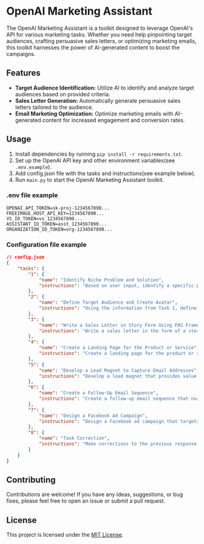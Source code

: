 # OpenAI Marketing Assistant

The OpenAI Marketing Assistant is a toolkit designed to leverage OpenAI's API for various marketing tasks. Whether you need help pinpointing target audiences, crafting persuasive sales letters, or optimizing marketing emails, this toolkit harnesses the power of AI-generated content to boost the campaigns.

## Features

- **Target Audience Identification:** Utilize AI to identify and analyze target audiences based on provided criteria.
- **Sales Letter Generation:** Automatically generate persuasive sales letters tailored to the audience.
- **Email Marketing Optimization:** Optimize marketing emails with AI-generated content for increased engagement and conversion rates.

## Usage

1. Install dependencies by running `pip install -r requirements.txt`.
2. Set up the OpenAI API key and other environment variables(see `.env.example`).
3. Add config.json file with the tasks and instructions(see example below).
4. Run `main.py` to start the OpenAI Marketing Assistant toolkit.

### .env file example

```env
OPENAI_API_TOKEN=sk-proj-1234567890...
FREEIMAGE_HOST_API_KEY=1234567890...
VS_ID_TOKEN=vs_1234567890...
ASSISTANT_ID_TOKEN=asst_1234567890...
ORGANIZATION_ID_TOKEN=org-1234567890...
```

### Configuration file example

```json
// config.json
{
    "tasks": {
        "1": {
            "name": "Identify Niche Problem and Solution",
            "instructions": "Based on user input, identify a specific problem within a niche and propose a solution that product or service addresses. Provide a brief description of both the problem and how the product or service can solve it."
        },
        "2": {
            "name": "Define Target Audience and Create Avatar",
            "instructions": "Using the information from Task 1, define the target audience and create a detailed avatar. Include demographics, psychographics, and any other relevant details."
        },
        "3": {
            "name": "Write a Sales Letter in Story Form Using PAS Framework",
            "instructions": "Write a sales letter in the form of a story using the Problem-Agitate-Solution (PAS) framework. The story should address the problem identified in Tasks 1 and 2 and demonstrate how the product or service can provide a solution."
        },
        "4": {
            "name": "Create a Landing Page for the Product or Service",
            "instructions": "Create a landing page for the product or service that includes a headline, subheadline, call-to-action, and any other relevant information. The landing page should be designed to convert visitors into leads or customers."
        },
        "5": {
            "name": "Develop a Lead Magnet to Capture Email Addresses",
            "instructions": "Develop a lead magnet that provides value to the target audience and captures email addresses. The lead magnet should be related to the product or service and encourage visitors to sign up for more information."
        },
        "6": {
            "name": "Create a Follow-Up Email Sequence",
            "instructions": "Create a follow-up email sequence that nurtures leads and encourages them to take the desired action. The sequence should include a series of emails that provide value, build trust, and address objections."
        },
        "7": {
            "name": "Design a Facebook Ad Campaign",
            "instructions": "Design a Facebook ad campaign that targets the defined audience and drives traffic to the landing page. The campaign should include ad copy, images, and targeting options that are relevant to the target audience."
        },
        "8": {
            "name": "Task Correction",
            "instructions": "Make corrections to the previous response based on user input"
        }
    }
}
```

## Contributing

Contributions are welcome! If you have any ideas, suggestions, or bug fixes, please feel free to open an issue or submit a pull request.

## License

This project is licensed under the [MIT License](LICENSE).

